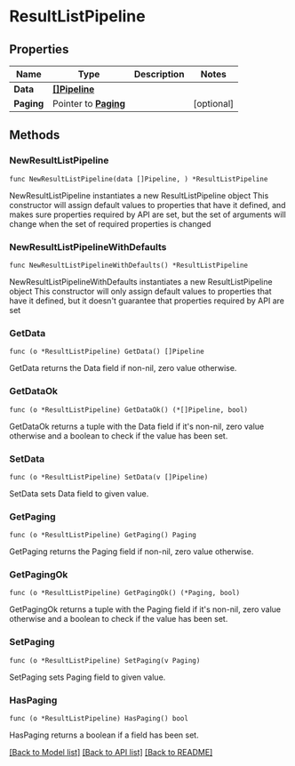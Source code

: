 # ResultListPipeline

## Properties

Name | Type | Description | Notes
------------ | ------------- | ------------- | -------------
**Data** | [**[]Pipeline**](Pipeline.md) |  | 
**Paging** | Pointer to [**Paging**](Paging.md) |  | [optional] 

## Methods

### NewResultListPipeline

`func NewResultListPipeline(data []Pipeline, ) *ResultListPipeline`

NewResultListPipeline instantiates a new ResultListPipeline object
This constructor will assign default values to properties that have it defined,
and makes sure properties required by API are set, but the set of arguments
will change when the set of required properties is changed

### NewResultListPipelineWithDefaults

`func NewResultListPipelineWithDefaults() *ResultListPipeline`

NewResultListPipelineWithDefaults instantiates a new ResultListPipeline object
This constructor will only assign default values to properties that have it defined,
but it doesn't guarantee that properties required by API are set

### GetData

`func (o *ResultListPipeline) GetData() []Pipeline`

GetData returns the Data field if non-nil, zero value otherwise.

### GetDataOk

`func (o *ResultListPipeline) GetDataOk() (*[]Pipeline, bool)`

GetDataOk returns a tuple with the Data field if it's non-nil, zero value otherwise
and a boolean to check if the value has been set.

### SetData

`func (o *ResultListPipeline) SetData(v []Pipeline)`

SetData sets Data field to given value.


### GetPaging

`func (o *ResultListPipeline) GetPaging() Paging`

GetPaging returns the Paging field if non-nil, zero value otherwise.

### GetPagingOk

`func (o *ResultListPipeline) GetPagingOk() (*Paging, bool)`

GetPagingOk returns a tuple with the Paging field if it's non-nil, zero value otherwise
and a boolean to check if the value has been set.

### SetPaging

`func (o *ResultListPipeline) SetPaging(v Paging)`

SetPaging sets Paging field to given value.

### HasPaging

`func (o *ResultListPipeline) HasPaging() bool`

HasPaging returns a boolean if a field has been set.


[[Back to Model list]](../README.md#documentation-for-models) [[Back to API list]](../README.md#documentation-for-api-endpoints) [[Back to README]](../README.md)


